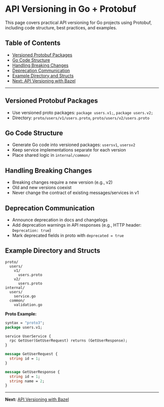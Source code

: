 # API Versioning in Go + Protobuf

This page covers practical API versioning for Go projects using Protobuf, including code structure, best practices, and examples.

## Table of Contents
- [Versioned Protobuf Packages](#versioned-protobuf-packages)
- [Go Code Structure](#go-code-structure)
- [Handling Breaking Changes](#handling-breaking-changes)
- [Deprecation Communication](#deprecation-communication)
- [Example Directory and Structs](#example-directory-and-structs)
- [Next: API Versioning with Bazel](./bazel.md)

---

## Versioned Protobuf Packages
- Use versioned proto packages: `package users.v1;`, `package users.v2;`
- Directory: `proto/users/v1/users.proto`, `proto/users/v2/users.proto`

## Go Code Structure
- Generate Go code into versioned packages: `usersv1`, `usersv2`
- Keep service implementations separate for each version
- Place shared logic in `internal/common/`

## Handling Breaking Changes
- Breaking changes require a new version (e.g., v2)
- Old and new versions coexist
- Never change the contract of existing messages/services in v1

## Deprecation Communication
- Announce deprecation in docs and changelogs
- Add deprecation warnings in API responses (e.g., HTTP header: `Deprecation: true`)
- Mark deprecated fields in proto with `deprecated = true`

## Example Directory and Structs

```
proto/
  users/
    v1/
      users.proto
    v2/
      users.proto
internal/
  users/
    service.go
  common/
    validation.go
```

**Proto Example:**
```proto
syntax = "proto3";
package users.v1;

service UserService {
  rpc GetUser(GetUserRequest) returns (GetUserResponse);
}

message GetUserRequest {
  string id = 1;
}

message GetUserResponse {
  string id = 1;
  string name = 2;
}
```

---
**Next:** [API Versioning with Bazel](./bazel.md)
